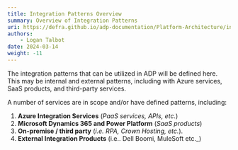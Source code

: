 ```yaml
---
title: Integration Patterns Overview
summary: Overview of Integration Patterns
uri: https://defra.github.io/adp-documentation/Platform-Architecture/integration-patterns/overview/
authors:
    - Logan Talbot
date: 2024-03-14
weight: -11
---
```

The integration patterns that can be utilized in ADP will be defined here. This may be internal and external patterns, including with Azure services, SaaS products, and third-party services.

A number of services are in scope and/or have defined patterns, including:

1. **Azure Integration Services** (_PaaS services, APIs, etc._)
2. **Microsoft Dynamics 365 and Power Platform** (_SaaS products_)
3. **On-premise / third party** (_i.e. RPA, Crown Hosting, etc._).
4. **External Integration Products** (i.e.. Dell Boomi, MuleSoft etc._)
